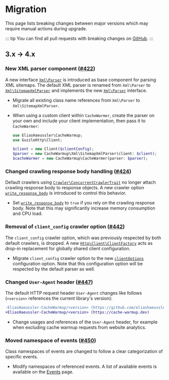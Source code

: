 # Migration

This page lists breaking changes between major versions which may require
manual actions during upgrade.

::: tip
You can find all pull requests with breaking changes on
[GitHub](https://github.com/eliashaeussler/cache-warmup/pulls?q=is%3Apr+is%3Amerged+label%3Abreaking).
:::

## 3.x → 4.x

### New XML parser component ([#422])

A new interface [`Xml\Parser`](../src/Xml/Parser.php) is introduced as base
component for parsing XML sitemaps. The default XML parser is renamed from
`Xml\Parser` to [`Xml\SitemapXmlParser`](../src/Xml/SitemapXmlParser.php) and
implements the new [`Xml\Parser`](../src/Xml/Parser.php) interface.

* Migrate all existing class name references from `Xml\Parser` to `Xml\SitemapXmlParser`.
* When using a custom client within `CacheWarmer`, create the parser on your
  own and include your client implementation, then pass it to `CacheWarmer`:

  ```php
  use EliasHaeussler\CacheWarmup;
  use GuzzleHttp\Client;

  $client = new Client($clientConfig);
  $parser = new CacheWarmup\Xml\SitemapXmlParser(client: $client);
  $cacheWarmer = new CacheWarmup\CacheWarmer(parser: $parser);
  ```

### Changed crawling response body handling ([#424])

Default crawlers using [`Crawler\ConcurrentCrawlerTrait`](../src/Crawler/ConcurrentCrawlerTrait.php)
no longer attach crawling response body to response objects. A new crawler
option [`write_response_body`](config-reference/crawler-options.md#write-response-body)
is introduced to control this behavior.

* Set [`write_response_body`](config-reference/crawler-options.md#write-response-body)
  to `true` if you rely on the crawling response body. Note that this
  may significantly increase memory consumption and CPU load.

### Removal of `client_config` crawler option ([#442])

The `client_config` crawler option, which was previously respected by both
default crawlers, is dropped. A new [`Http\Client\ClientFactory`](../src/Http/Client/ClientFactory.php)
acts as drop-in replacement for globally shared client configuration.

* Migrate `client_config` crawler option to the new
  [`clientOptions`](config-reference/client-options.md) configuration option.
  Note that this configuration option will be respected by the default parser
  as well.

### Changed `User-Agent` header ([#447])

The default HTTP request header `User-Agent` changes like follows (`<version>`
references the current library's version):

```diff
-EliasHaeussler-CacheWarmup/<version> (https://github.com/eliashaeussler/cache-warmup)
+EliasHaeussler-CacheWarmup/<version> (https://cache-warmup.dev)
```

* Change usages and references of the `User-Agent` header, for example when
  excluding cache warmup requests from website analytics.

### Moved namespace of events ([#450])

Class namespaces of events are changed to follow a clear categorization of
specific events.

* Modify namespaces of referenced events. A list of available events is available
  on the [Events](api/events.md) page.



[#422]: https://github.com/eliashaeussler/cache-warmup/pull/422
[#424]: https://github.com/eliashaeussler/cache-warmup/pull/424
[#442]: https://github.com/eliashaeussler/cache-warmup/pull/442
[#447]: https://github.com/eliashaeussler/cache-warmup/pull/447
[#450]: https://github.com/eliashaeussler/cache-warmup/pull/450
